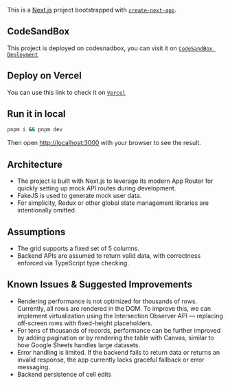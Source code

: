 This is a [Next.js](https://nextjs.org) project bootstrapped with [`create-next-app`](https://nextjs.org/docs/app/api-reference/cli/create-next-app).

## CodeSandBox

This project is deployed on codesnadbox, you can visit it on [`CodeSandBox Deployment`](https://rzjd5x-3000.csb.app/)

## Deploy on Vercel

You can use this link to check it on [`Vercel`](https://deep-origin-project.vercel.app/)

## Run it in local

```bash
pnpm i && pnpm dev
```

Then open [http://localhost:3000](http://localhost:3000) with your browser to see the result.



## Architecture
* The project is built with Next.js to leverage its modern App Router for quickly setting up mock API routes during development.
* FakeJS is used to generate mock user data.
* For simplicity, Redux or other global state management libraries are intentionally omitted.

## Assumptions
* The grid supports a fixed set of 5 columns.
* Backend APIs are assumed to return valid data, with correctness enforced via TypeScript type checking.

## Known Issues & Suggested Improvements
* Rendering performance is not optimized for thousands of rows. Currently, all rows are rendered in the DOM. To improve this, we can implement virtualization using the Intersection Observer API — replacing off-screen rows with fixed-height placeholders.
* For tens of thousands of records, performance can be further improved by adding pagination or by rendering the table with Canvas, similar to how Google Sheets handles large datasets.
* Error handling is limited. If the backend fails to return data or returns an invalid response, the app currently lacks graceful fallback or error messaging.
* Backend persistence of cell edits